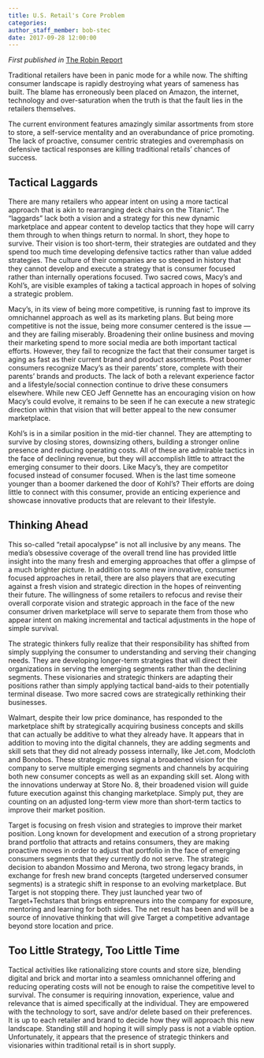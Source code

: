 ```yaml
---
title: U.S. Retail's Core Problem
categories:
author_staff_member: bob-stec
date: 2017-09-28 12:00:00
---
```



*First published in&nbsp;*[The Robin Report](http://www.therobinreport.com/retails-core-problem/?utm_source=The+Robin+Report&amp;utm_campaign=61d32346c5-Retails'+Core+Problem_2017_08_16&amp;utm_medium=email&amp;utm_term=0_e90268c709-61d32346c5-229112669)

Traditional retailers have been in panic mode for a while now. The shifting consumer landscape is rapidly destroying what years of sameness has built. The blame has erroneously been placed on Amazon, the internet, technology and over-saturation when the truth is that the fault lies in the retailers themselves.

The current environment features amazingly similar assortments from store to store, a self-service mentality and an overabundance of price promoting. The lack of proactive, consumer centric strategies and overemphasis on defensive tactical responses are killing traditional retails’ chances of success.

## Tactical Laggards

There are many retailers who appear intent on using a more tactical approach that is akin to rearranging deck chairs on the Titanic”. The “laggards” lack both a vision and a strategy for this new dynamic marketplace and appear content to develop tactics that they hope will carry them through to when things return to normal. In short, they hope to survive. Their vision is too short-term, their strategies are outdated and they spend too much time developing defensive tactics rather than value added strategies. The culture of their companies are so steeped in history that they cannot develop and execute a strategy that is consumer focused rather than internally operations focused. Two sacred cows, Macy’s and Kohl’s, are visible examples of taking a tactical approach in hopes of solving a strategic problem.

Macy’s, in its view of being more competitive, is running fast to improve its omnichannel approach as well as its marketing plans. But being more competitive is not the issue, being more consumer centered is the issue — and they are failing miserably. Broadening their online business and moving their marketing spend to more social media are both important tactical efforts. However, they fail to recognize the fact that their consumer target is aging as fast as their current brand and product assortments. Post boomer consumers recognize Macy’s as their parents’ store, complete with their parents’ brands and products. The lack of both a relevant experience factor and a lifestyle/social connection continue to drive these consumers elsewhere. While new CEO Jeff Gennette has an encouraging vision on how Macy’s could evolve, it remains to be seen if he can execute a new strategic direction within that vision that will better appeal to the new consumer marketplace.

Kohl’s is in a similar position in the mid-tier channel. They are attempting to survive by closing stores, downsizing others, building a stronger online presence and reducing operating costs. All of these are admirable tactics in the face of declining revenue, but they will accomplish little to attract the emerging consumer to their doors. Like Macy’s, they are competitor focused instead of consumer focused. When is the last time someone younger than a boomer darkened the door of Kohl’s? Their efforts are doing little to connect with this consumer, provide an enticing experience and showcase innovative products that are relevant to their lifestyle.

## Thinking Ahead

This so-called “retail apocalypse” is not all inclusive by any means. The media’s obsessive coverage of the overall trend line has provided little insight into the many fresh and emerging approaches that offer a glimpse of a much brighter picture. In addition to some new innovative, consumer focused approaches in retail, there are also players that are executing against a fresh vision and strategic direction in the hopes of reinventing their future. The willingness of some retailers to refocus and revise their overall corporate vision and strategic approach in the face of the new consumer driven marketplace will serve to separate them from those who appear intent on making incremental and tactical adjustments in the hope of simple survival.

The strategic thinkers fully realize that their responsibility has shifted from simply supplying the consumer to understanding and serving their changing needs. They are developing longer-term strategies that will direct their organizations in serving the emerging segments rather than the declining segments. These visionaries and strategic thinkers are adapting their positions rather than simply applying tactical band-aids to their potentially terminal disease. Two more sacred cows are strategically rethinking their businesses.

Walmart, despite their low price dominance, has responded to the marketplace shift by strategically acquiring business concepts and skills that can actually be additive to what they already have. It appears that in addition to moving into the digital channels, they are adding segments and skill sets that they did not already possess internally, like Jet.com, Modcloth and Bonobos. These strategic moves signal a broadened vision for the company to serve multiple emerging segments and channels by acquiring both new consumer concepts as well as an expanding skill set. Along with the innovations underway at Store No. 8, their broadened vision will guide future execution against this changing marketplace. Simply put, they are counting on an adjusted long-term view more than short-term tactics to improve their market position.

Target is focusing on fresh vision and strategies to improve their market position. Long known for development and execution of a strong proprietary brand portfolio that attracts and retains consumers, they are making proactive moves in order to adjust that portfolio in the face of emerging consumers segments that they currently do not serve. The strategic decision to abandon Mossimo and Merona, two strong legacy brands, in exchange for fresh new brand concepts (targeted underserved consumer segments) is a strategic shift in response to an evolving marketplace. But Target is not stopping there. They just launched year two of Target+Techstars that brings entrepreneurs into the company for exposure, mentoring and learning for both sides. The net result has been and will be a source of innovative thinking that will give Target a competitive advantage beyond store location and price.

## Too Little Strategy, Too Little Time

Tactical activities like rationalizing store counts and store size, blending digital and brick and mortar into a seamless omnichannel offering and reducing operating costs will not be enough to raise the competitive level to survival. The consumer is requiring innovation, experience, value and relevance that is aimed specifically at the individual. They are empowered with the technology to sort, save and/or delete based on their preferences. It is up to each retailer and brand to decide how they will approach this new landscape. Standing still and hoping it will simply pass is not a viable option. Unfortunately, it appears that the presence of strategic thinkers and visionaries within traditional retail is in short supply.